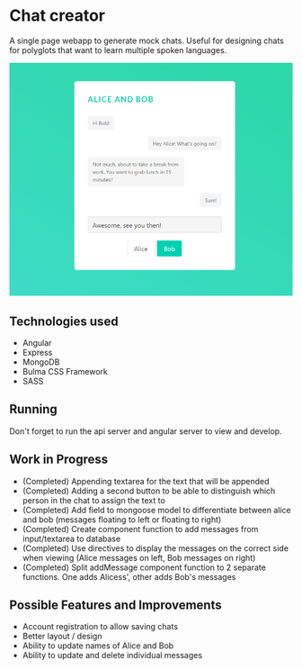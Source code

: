# Chat creator

A single page webapp to generate mock chats. Useful for designing chats for polyglots that want to learn multiple spoken languages. 

![Example Chat](./static/chatGenerator.PNG)

## Technologies used
- Angular
- Express
- MongoDB   
- Bulma CSS Framework
- SASS

## Running
Don't forget to run the api server and angular server to view and develop.

## Work in Progress
- (Completed) Appending textarea for the text that will be appended
- (Completed) Adding a second button to be able to distinguish which person in the chat to assign the text to
- (Completed) Add field to mongoose model to differentiate between alice and bob (messages floating to left or floating to right)
- (Completed) Create component function to add messages from input/textarea to database
- (Completed) Use directives to display the messages on the correct side when viewing (Alice messages on left, Bob messages on right)
- (Completed) Split addMessage component function to 2 separate functions. One adds Alicess', other adds Bob's messages

## Possible Features and Improvements
- Account registration to allow saving chats
- Better layout / design
- Ability to update names of Alice and Bob
- Ability to update and delete individual messages

